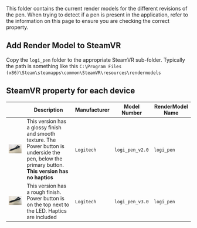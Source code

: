 This folder contains the current render models for the different revisions of the pen. When trying to detect if a pen is present in the application, refer to the information on this page to ensure you are checking the correct property.


## Add Render Model to SteamVR
Copy the `logi_pen` folder to the appropriate SteamVR sub-folder. Typically the path is something like this `C:\Program Files (x86)\Steam\steamapps\common\SteamVR\resources\rendermodels`


## SteamVR property for each device 

|      |  Description    | Manufacturer    |   Model Number   |    RenderModel Name |
|------|----------------|------------------|-----------------------|-------------------|
|![Update Picture](../../resources/logi_pen_v20.jpg)| This version has  a glossy finish and smooth texture. The Power button is underside the pen, below the primary button. **This version has no haptics**     |`Logitech`      |`logi_pen_v2.0`      | `logi_pen`       
|![UpdatePicture](../../resources/logi_pen_v30.jpg) |  This version has  a rough finish. Power button is on the top next to the LED. Haptics are included  |`Logitech`      |`logi_pen_v3.0`      | `logi_pen`   
